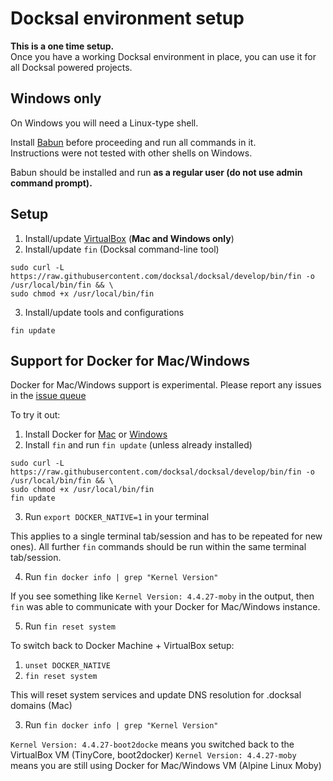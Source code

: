 # Docksal environment setup

**This is a one time setup.**  
Once you have a working Docksal environment in place, you can use it for all Docksal powered projects.

## Windows only

On Windows you will need a Linux-type shell.

Install [Babun](http://babun.github.io/) before proceeding and run all commands in it.  
Instructions were not tested with other shells on Windows.

Babun should be installed and run **as a regular user (do not use admin command prompt).**

## Setup

1) Install/update [VirtualBox](https://www.virtualbox.org) (**Mac and Windows only**)  
2) Install/update `fin` (Docksal command-line tool)

```
sudo curl -L https://raw.githubusercontent.com/docksal/docksal/develop/bin/fin -o /usr/local/bin/fin && \
sudo chmod +x /usr/local/bin/fin
```

3) Install/update tools and configurations

```
fin update
```


## Support for Docker for Mac/Windows

Docker for Mac/Windows support is experimental. Please report any issues in the [issue queue](https://github.com/docksal/docksal/issues)

To try it out:

1) Install Docker for [Mac](https://docs.docker.com/docker-for-mac) or [Windows](https://docs.docker.com/docker-for-windows)  
2) Install `fin` and run `fin update` (unless already installed)

```
sudo curl -L https://raw.githubusercontent.com/docksal/docksal/develop/bin/fin -o /usr/local/bin/fin && \
sudo chmod +x /usr/local/bin/fin
fin update
```

3) Run `export DOCKER_NATIVE=1` in your terminal

This applies to a single terminal tab/session and has to be repeated for new ones).
All further `fin` commands should be run within the same terminal tab/session. 

4) Run `fin docker info | grep "Kernel Version"`

If you see something like `Kernel Version: 4.4.27-moby` in the output, 
then `fin` was able to communicate with your Docker for Mac/Windows instance.

5) Run `fin reset system` 

To switch back to Docker Machine + VirtualBox setup:

1) `unset DOCKER_NATIVE`
2) `fin reset system`

This will reset system services and update DNS resolution for .docksal domains (Mac)

3) Run `fin docker info | grep "Kernel Version"`

`Kernel Version: 4.4.27-boot2docke` means you switched back to the VirtualBox VM (TinyCore, boot2docker)
`Kernel Version: 4.4.27-moby` means you are still using Docker for Mac/Windows VM (Alpine Linux Moby)
